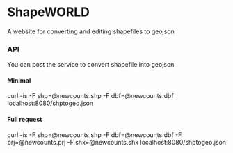 ShapeWORLD
=========

A website for converting and editing shapefiles to geojson

### API
You can post the service to convert shapefile into geojson

#### Minimal
curl -is -F shp=@newcounts.shp -F dbf=@newcounts.dbf localhost:8080/shptogeo.json
#### Full request
curl -is -F shp=@newcounts.shp -F dbf=@newcounts.dbf -F prj=@newcounts.prj -F shx=@newcounts.shx localhost:8080/shptogeo.json

